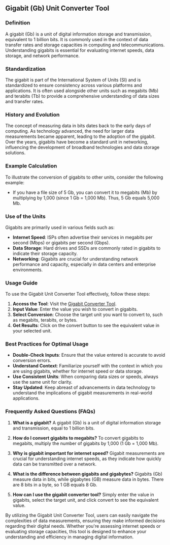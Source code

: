 ## Gigabit (Gb) Unit Converter Tool

### Definition
A gigabit (Gb) is a unit of digital information storage and transmission, equivalent to 1 billion bits. It is commonly used in the context of data transfer rates and storage capacities in computing and telecommunications. Understanding gigabits is essential for evaluating internet speeds, data storage, and network performance.

### Standardization
The gigabit is part of the International System of Units (SI) and is standardized to ensure consistency across various platforms and applications. It is often used alongside other units such as megabits (Mb) and terabits (Tb) to provide a comprehensive understanding of data sizes and transfer rates.

### History and Evolution
The concept of measuring data in bits dates back to the early days of computing. As technology advanced, the need for larger data measurements became apparent, leading to the adoption of the gigabit. Over the years, gigabits have become a standard unit in networking, influencing the development of broadband technologies and data storage solutions.

### Example Calculation
To illustrate the conversion of gigabits to other units, consider the following example:
- If you have a file size of 5 Gb, you can convert it to megabits (Mb) by multiplying by 1,000 (since 1 Gb = 1,000 Mb). Thus, 5 Gb equals 5,000 Mb.

### Use of the Units
Gigabits are primarily used in various fields such as:
- **Internet Speed**: ISPs often advertise their services in megabits per second (Mbps) or gigabits per second (Gbps).
- **Data Storage**: Hard drives and SSDs are commonly rated in gigabits to indicate their storage capacity.
- **Networking**: Gigabits are crucial for understanding network performance and capacity, especially in data centers and enterprise environments.

### Usage Guide
To use the Gigabit Unit Converter Tool effectively, follow these steps:
1. **Access the Tool**: Visit the [Gigabit Converter Tool](https://www.inayam.co/unit-converter/data_storage_si).
2. **Input Value**: Enter the value you wish to convert in gigabits.
3. **Select Conversion**: Choose the target unit you want to convert to, such as megabits, terabits, or bytes.
4. **Get Results**: Click on the convert button to see the equivalent value in your selected unit.

### Best Practices for Optimal Usage
- **Double-Check Inputs**: Ensure that the value entered is accurate to avoid conversion errors.
- **Understand Context**: Familiarize yourself with the context in which you are using gigabits, whether for internet speed or data storage.
- **Use Consistent Units**: When comparing data sizes or speeds, always use the same unit for clarity.
- **Stay Updated**: Keep abreast of advancements in data technology to understand the implications of gigabit measurements in real-world applications.

### Frequently Asked Questions (FAQs)

1. **What is a gigabit?**
   A gigabit (Gb) is a unit of digital information storage and transmission, equal to 1 billion bits.

2. **How do I convert gigabits to megabits?**
   To convert gigabits to megabits, multiply the number of gigabits by 1,000 (1 Gb = 1,000 Mb).

3. **Why is gigabit important for internet speed?**
   Gigabit measurements are crucial for understanding internet speeds, as they indicate how quickly data can be transmitted over a network.

4. **What is the difference between gigabits and gigabytes?**
   Gigabits (Gb) measure data in bits, while gigabytes (GB) measure data in bytes. There are 8 bits in a byte, so 1 GB equals 8 Gb.

5. **How can I use the gigabit converter tool?**
   Simply enter the value in gigabits, select the target unit, and click convert to see the equivalent value.

By utilizing the Gigabit Unit Converter Tool, users can easily navigate the complexities of data measurements, ensuring they make informed decisions regarding their digital needs. Whether you're assessing internet speeds or evaluating storage capacities, this tool is designed to enhance your understanding and efficiency in managing digital information.